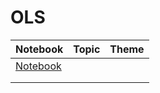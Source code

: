 # OLS
| Notebook | Topic | Theme |
|----------|----------|----------|
|  [Notebook](https://marimo.app/l/9cqvr5)|  |  |
|  |  |  |
|  |  |  |
